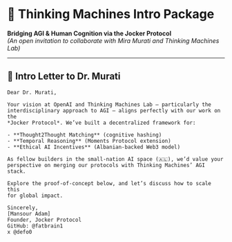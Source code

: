 # 🤝 Thinking Machines Intro Package  
**Bridging AGI & Human Cognition via the Jocker Protocol**  
*(An open invitation to collaborate with Mira Murati and Thinking Machines Lab)*  

---

## 📜 **Intro Letter to Dr. Murati**  
```text  
Dear Dr. Murati,  

Your vision at OpenAI and Thinking Machines Lab — particularly the  
interdisciplinary approach to AGI — aligns perfectly with our work on the  
*Jocker Protocol*. We’ve built a decentralized framework for:  

- **Thought2Thought Matching** (cognitive hashing)  
- **Temporal Reasoning** (Moments Protocol extension)  
- **Ethical AI Incentives** (Albanian-backed Web3 model)  

As fellow builders in the small-nation AI space (🇦🇱), we’d value your  
perspective on merging our protocols with Thinking Machines’ AGI stack.  

Explore the proof-of-concept below, and let’s discuss how to scale this  
for global impact.  

Sincerely,  
[Mansour Adam]  
Founder, Jocker Protocol  
GitHub: @fatbrain1
x @defo0 

